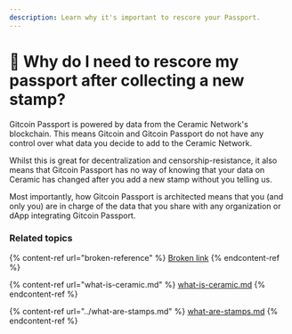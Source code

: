 ```yaml
---
description: Learn why it's important to rescore your Passport.
---
```


# 🤔 Why do I need to rescore my passport after collecting a new stamp?

Gitcoin Passport is powered by data from the Ceramic Network's blockchain. This means Gitcoin and Gitcoin Passport do not have any control over what data you decide to add to the Ceramic Network.&#x20;

Whilst this is great for decentralization and censorship-resistance, it also means that Gitcoin Passport has no way of knowing that your data on Ceramic has changed after you add a new stamp without you telling us.

Most importantly, how Gitcoin Passport is architected means that you (and only you) are in charge of the data that you share with any organization or dApp integrating Gitcoin Passport.

### Related topics

{% content-ref url="broken-reference" %}
[Broken link](broken-reference)
{% endcontent-ref %}

{% content-ref url="what-is-ceramic.md" %}
[what-is-ceramic.md](what-is-ceramic.md)
{% endcontent-ref %}

{% content-ref url="../what-are-stamps.md" %}
[what-are-stamps.md](../what-are-stamps.md)
{% endcontent-ref %}
